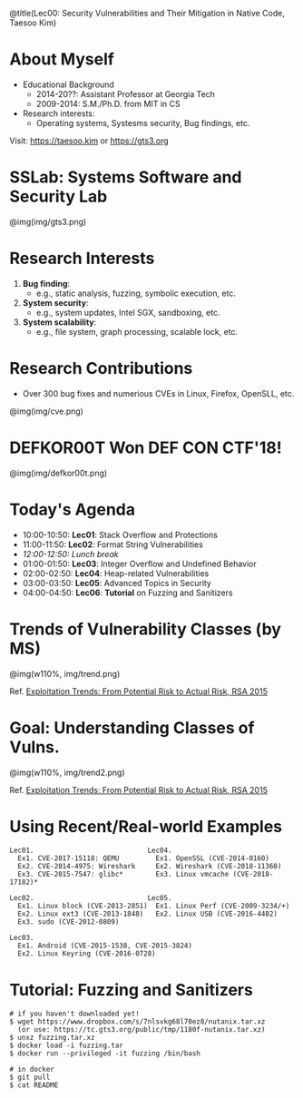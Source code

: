 @title(Lec00: Security Vulnerabilities and Their Mitigation in Native Code, Taesoo Kim)

# About Myself

- Educational Background
    - 2014-20??: Assistant Professor at Georgia Tech
    - 2009-2014: S.M./Ph.D. from MIT in CS
- Research interests:
    - Operating systems, Systesms security, Bug findings, etc. 

Visit: <https://taesoo.kim> or <https://gts3.org>

# SSLab: Systems Software and Security Lab

 @img(img/gts3.png)

# Research Interests

1. **Bug finding**: 
    - e.g., static analysis, fuzzing, symbolic execution, etc.
1. **System security**:
    - e.g., system updates, Intel SGX, sandboxing, etc.
1. **System scalability**:
    - e.g., file system, graph processing, scalable lock, etc.

# Research Contributions
- Over 300 bug fixes and numerious CVEs in Linux, Firefox, OpenSLL, etc.

 @img(img/cve.png)

# DEFKOR00T Won DEF CON CTF'18!

 @img(img/defkor00t.png)

# Today's Agenda

- 10:00-10:50: **Lec01**: Stack Overflow and Protections
- 11:00-11:50: **Lec02**: Format String Vulnerabilities
- *12:00-12:50: Lunch break*
- 01:00-01:50: **Lec03**: Integer Overflow and Undefined Behavior
- 02:00-02:50: **Lec04**: Heap-related Vulnerabilities
- 03:00-03:50: **Lec05**: Advanced Topics in Security
- 04:00-04:50: **Lec06**: **Tutorial** on Fuzzing and Sanitizers

# Trends of Vulnerability Classes (by MS)

 @img(w110%, img/trend.png)

Ref. [Exploitation Trends: From Potential Risk to Actual Risk, RSA 2015](https://www.rsaconference.com/writable/presentations/file_upload/br-t07-exploitation-trends-from-potential-risk-to-actual-risk.pdf)

# Goal: Understanding Classes of Vulns.

 @img(w110%, img/trend2.png)

Ref. [Exploitation Trends: From Potential Risk to Actual Risk, RSA 2015](https://www.rsaconference.com/writable/presentations/file_upload/br-t07-exploitation-trends-from-potential-risk-to-actual-risk.pdf)

# Using Recent/Real-world Examples

~~~~
Lec01.                            Lec04.
  Ex1. CVE-2017-15118: QEMU         Ex1. OpenSSL (CVE-2014-0160)
  Ex2. CVE-2014-4975: Wireshark     Ex2. Wireshark (CVE-2018-11360)
  Ex3. CVE-2015-7547: glibc*        Ex3. Linux vmcache (CVE-2018-17182)*

Lec02.                            Lec05.
  Ex1. Linux block (CVE-2013-2851)  Ex1. Linux Perf (CVE-2009-3234/+)
  Ex2. Linux ext3 (CVE-2013-1848)   Ex2. Linux USB (CVE-2016-4482)
  Ex3. sudo (CVE-2012-0809)

Lec03.
  Ex1. Android (CVE-2015-1538, CVE-2015-3824)
  Ex2. Linux Keyring (CVE-2016-0728)
~~~~

# Tutorial: Fuzzing and Sanitizers

~~~~{.sh}
# if you haven't downloaded yet!
$ wget https://www.dropbox.com/s/7nlsvkg68l70ez8/nutanix.tar.xz
  (or use: https://tc.gts3.org/public/tmp/1180f-nutanix.tar.xz)
$ unxz fuzzing.tar.xz
$ docker load -i fuzzing.tar
$ docker run --privileged -it fuzzing /bin/bash

# in docker
$ git pull
$ cat README
~~~~~

